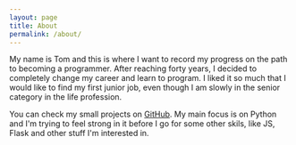 ```yaml
---
layout: page
title: About
permalink: /about/
---
```


My name is Tom and this is where I want to record my progress on the path to becoming a programmer. After reaching forty years, I decided to completely change my career and learn to program. I liked it so much that I would like to find my first junior job, even though I am slowly in the senior category in the life profession.

You can check my small projects on [GitHub](https://github.com/mantomas). My main focus is on Python and I'm trying to feel strong in it before I go for some other skils, like JS, Flask and other stuff I'm interested in.

